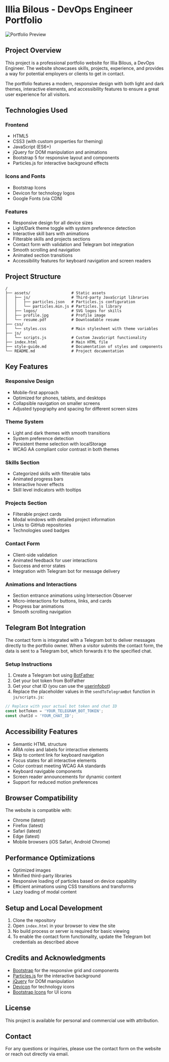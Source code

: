 # Illia Bilous - DevOps Engineer Portfolio

![Portfolio Preview](assets/profile.jpg)

## Project Overview

This project is a professional portfolio website for Illia Bilous, a DevOps Engineer. The website showcases skills, projects, experience, and provides a way for potential employers or clients to get in contact.

The portfolio features a modern, responsive design with both light and dark themes, interactive elements, and accessibility features to ensure a great user experience for all visitors.

## Technologies Used

### Frontend
- HTML5
- CSS3 (with custom properties for theming)
- JavaScript (ES6+)
- jQuery for DOM manipulation and animations
- Bootstrap 5 for responsive layout and components
- Particles.js for interactive background effects

### Icons and Fonts
- Bootstrap Icons
- Devicon for technology logos
- Google Fonts (via CDN)

### Features
- Responsive design for all device sizes
- Light/Dark theme toggle with system preference detection
- Interactive skill bars with animations
- Filterable skills and projects sections
- Contact form with validation and Telegram bot integration
- Smooth scrolling and navigation
- Animated section transitions
- Accessibility features for keyboard navigation and screen readers

## Project Structure

```
/
├── assets/                  # Static assets
│   ├── js/                  # Third-party JavaScript libraries
│   │   ├── particles.json   # Particles.js configuration
│   │   └── particles.min.js # Particles.js library
│   ├── logos/               # SVG logos for skills
│   ├── profile.jpg          # Profile image
│   └── resume.pdf           # Downloadable resume
├── css/
│   └── styles.css           # Main stylesheet with theme variables
├── js/
│   └── scripts.js           # Custom JavaScript functionality
├── index.html               # Main HTML file
├── style-guide.md           # Documentation of styles and components
└── README.md                # Project documentation
```

## Key Features

### Responsive Design
- Mobile-first approach
- Optimized for phones, tablets, and desktops
- Collapsible navigation on smaller screens
- Adjusted typography and spacing for different screen sizes

### Theme System
- Light and dark themes with smooth transitions
- System preference detection
- Persistent theme selection with localStorage
- WCAG AA compliant color contrast in both themes

### Skills Section
- Categorized skills with filterable tabs
- Animated progress bars
- Interactive hover effects
- Skill level indicators with tooltips

### Projects Section
- Filterable project cards
- Modal windows with detailed project information
- Links to GitHub repositories
- Technologies used badges

### Contact Form
- Client-side validation
- Animated feedback for user interactions
- Success and error states
- Integration with Telegram bot for message delivery

### Animations and Interactions
- Section entrance animations using Intersection Observer
- Micro-interactions for buttons, links, and cards
- Progress bar animations
- Smooth scrolling navigation

## Telegram Bot Integration

The contact form is integrated with a Telegram bot to deliver messages directly to the portfolio owner. When a visitor submits the contact form, the data is sent to a Telegram bot, which forwards it to the specified chat.

### Setup Instructions

1. Create a Telegram bot using [BotFather](https://t.me/botfather)
2. Get your bot token from BotFather
3. Get your chat ID (you can use the [userinfobot](https://t.me/userinfobot))
4. Replace the placeholder values in the `sendToTelegramBot` function in `js/scripts.js`:

```javascript
// Replace with your actual bot token and chat ID
const botToken = 'YOUR_TELEGRAM_BOT_TOKEN';
const chatId = 'YOUR_CHAT_ID';
```

## Accessibility Features

- Semantic HTML structure
- ARIA roles and labels for interactive elements
- Skip to content link for keyboard navigation
- Focus states for all interactive elements
- Color contrast meeting WCAG AA standards
- Keyboard navigable components
- Screen reader announcements for dynamic content
- Support for reduced motion preferences

## Browser Compatibility

The website is compatible with:
- Chrome (latest)
- Firefox (latest)
- Safari (latest)
- Edge (latest)
- Mobile browsers (iOS Safari, Android Chrome)

## Performance Optimizations

- Optimized images
- Minified third-party libraries
- Responsive loading of particles based on device capability
- Efficient animations using CSS transitions and transforms
- Lazy loading of modal content

## Setup and Local Development

1. Clone the repository
2. Open `index.html` in your browser to view the site
3. No build process or server is required for basic viewing
4. To enable the contact form functionality, update the Telegram bot credentials as described above

## Credits and Acknowledgments

- [Bootstrap](https://getbootstrap.com/) for the responsive grid and components
- [Particles.js](https://vincentgarreau.com/particles.js/) for the interactive background
- [jQuery](https://jquery.com/) for DOM manipulation
- [Devicon](https://devicon.dev/) for technology icons
- [Bootstrap Icons](https://icons.getbootstrap.com/) for UI icons

## License

This project is available for personal and commercial use with attribution.

## Contact

For any questions or inquiries, please use the contact form on the website or reach out directly via email.